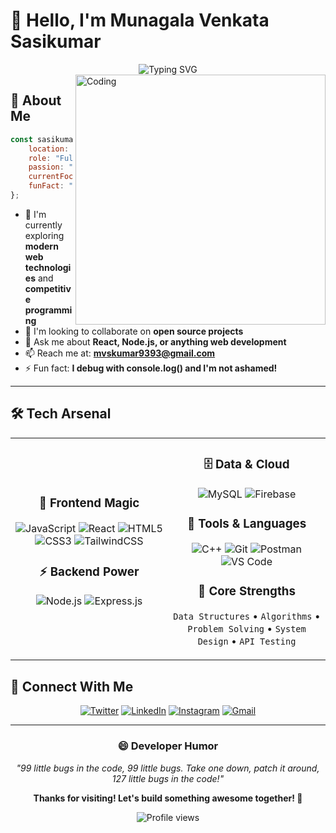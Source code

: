 # 👋 Hello, I'm Munagala Venkata Sasikumar

<div align="center">
  <img src="https://readme-typing-svg.herokuapp.com?font=Fira+Code&pause=1000&color=2E96F7&center=true&vCenter=true&width=435&lines=Problem+Solving+Enthusiast;Full+Stack+Web+Developer;Always+Learning+New+Technologies" alt="Typing SVG" />
</div>

<img align="right" alt="Coding" width="400" src="https://cdn.dribbble.com/users/1162077/screenshots/3848914/programmer.gif" />

## 🚀 About Me

```javascript
const sasikumar = {
    location: "India 🇮🇳",
    role: "Full Stack Developer",
    passion: "Problem solving & clean code",
    currentFocus: "Building scalable and optimizing web solutions",
    funFact: "I love solving algorithmic puzzles and debugging code!"
};
```

- 🌱 I'm currently exploring **modern web technologies** and **competitive programming**
- 👯 I'm looking to collaborate on **open source projects**
- 💬 Ask me about **React, Node.js, or anything web development**
- 📫 Reach me at: **mvskumar9393@gmail.com**
- ⚡ Fun fact: **I debug with console.log() and I'm not ashamed!**

---

## 🛠️ Tech Arsenal

<table align="center">
<tr>
<td align="center" width="50%">

### 🎨 **Frontend Magic**
![JavaScript](https://img.shields.io/badge/JavaScript-F7DF1E?style=for-the-badge&logo=javascript&logoColor=black)
![React](https://img.shields.io/badge/React-20232A?style=for-the-badge&logo=react&logoColor=61DAFB)
![HTML5](https://img.shields.io/badge/HTML5-E34F26?style=for-the-badge&logo=html5&logoColor=white)
![CSS3](https://img.shields.io/badge/CSS3-1572B6?style=for-the-badge&logo=css3&logoColor=white)
![TailwindCSS](https://img.shields.io/badge/Tailwind_CSS-38B2AC?style=for-the-badge&logo=tailwind-css&logoColor=white)

### ⚡ **Backend Power**
![Node.js](https://img.shields.io/badge/Node.js-43853D?style=for-the-badge&logo=node.js&logoColor=white)
![Express.js](https://img.shields.io/badge/Express.js-404D59?style=for-the-badge&logo=express&logoColor=white)

</td>
<td align="center" width="50%">

### 🗄️ **Data & Cloud**
![MySQL](https://img.shields.io/badge/MySQL-00000F?style=for-the-badge&logo=mysql&logoColor=white)
![Firebase](https://img.shields.io/badge/Firebase-039BE5?style=for-the-badge&logo=Firebase&logoColor=white)

### 🔧 **Tools & Languages**
![C++](https://img.shields.io/badge/C++-00599C?style=for-the-badge&logo=c%2B%2B&logoColor=white)
![Git](https://img.shields.io/badge/Git-F05032?style=for-the-badge&logo=git&logoColor=white)
![Postman](https://img.shields.io/badge/Postman-FF6C37?style=for-the-badge&logo=postman&logoColor=white)
![VS Code](https://img.shields.io/badge/VS_Code-0078D4?style=for-the-badge&logo=visual%20studio%20code&logoColor=white)

### 🧠 **Core Strengths**
`Data Structures` • `Algorithms` • `Problem Solving` • `System Design` • `API Testing`

</td>
</tr>
</table>

## 🤝 Connect With Me

<div align="center">

[![Twitter](https://img.shields.io/badge/Twitter-%231DA1F2.svg?style=for-the-badge&logo=Twitter&logoColor=white)](https://twitter.com/mvskumar9393)
[![LinkedIn](https://img.shields.io/badge/LinkedIn-%230077B5.svg?style=for-the-badge&logo=linkedin&logoColor=white)](https://linkedin.com/in/sasi%20kumar)
[![Instagram](https://img.shields.io/badge/Instagram-%23E4405F.svg?style=for-the-badge&logo=Instagram&logoColor=white)](https://instagram.com/sasi._.93)
[![Gmail](https://img.shields.io/badge/Gmail-D14836?style=for-the-badge&logo=gmail&logoColor=white)](mailto:mvskumar9393@gmail.com)

</div>

---

<div align="center">
  
### 😄 Developer Humor
*"99 little bugs in the code, 99 little bugs. Take one down, patch it around, 127 little bugs in the code!"*

**Thanks for visiting! Let's build something awesome together! 🚀**

<img src="https://komarev.com/ghpvc/?username=your-username&label=Profile%20views&color=0e75b6&style=flat" alt="Profile views" />

</div>
